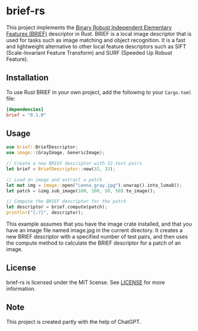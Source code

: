 # brief-rs

This project implements the [Binary Robust Independent Elementary Features (BRIEF)](https://en.wikipedia.org/wiki/Binary_robust_independent_elementary_features) descriptor in Rust. BRIEF is a local image descriptor that is used for tasks such as image matching and object recognition. It is a fast and lightweight alternative to other local feature descriptors such as SIFT (Scale-Invariant Feature Transform) and SURF (Speeded Up Robust Feature).

## Installation

To use Rust BRIEF in your own project, add the following to your `Cargo.toml` file:

```toml
[dependencies]
brief = "0.1.0"
```

## Usage

```rust
use brief::BriefDescriptor;
use image::{GrayImage, GenericImage};

// Create a new BRIEF descriptor with 32 test pairs
let brief = BriefDescriptor::new(32, 32);

// Load an image and extract a patch
let mut img = image::open("Lenna_gray.jpg").unwrap().into_luma8();
let patch = &img.sub_image(100, 100, 50, 50).to_image();

// Compute the BRIEF descriptor for the patch
let descriptor = brief.compute(patch);
println!("{:?}", descriptor);
```

This example assumes that you have the image crate installed, and that you have an image file named image.jpg in the current directory. It creates a new BRIEF descriptor with a specified number of test pairs, and then uses the compute method to calculate the BRIEF descriptor for a patch of an image.

## License

brief-rs is licensed under the MIT license. See [LICENSE](LICENSE) for more information.

## Note

This project is created partly with the help of ChatGPT.
